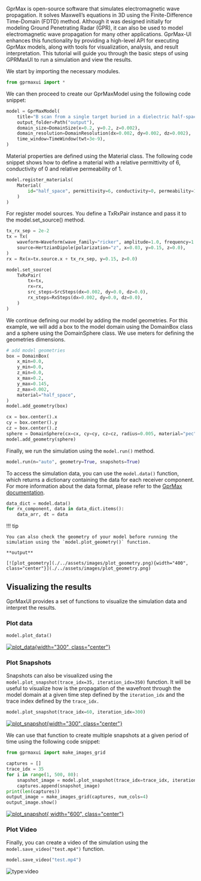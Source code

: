 

GprMax is open-source software that simulates electromagnetic wave propagation. It solves Maxwell’s equations in 3D using the Finite-Difference Time-Domain (FDTD) method. Although it was designed initially for modeling Ground Penetrating Radar (GPR), it can also be used to model electromagnetic wave propagation for many other applications.  GprMax-UI enhances this functionality by providing a high-level API for executing GprMax models, along with tools for visualization, analysis, and result interpretation.
This tutorial will guide you through the basic steps of using GPRMaxUI to run a simulation and view the results. 

We start by importing the necessary modules.

```Python
from gprmaxui import *
```
We can then proceed to create our GprMaxModel using the following code snippet:
```Python
model = GprMaxModel(
    title="B scan from a single target buried in a dielectric half-space",
    output_folder=Path("output"),
    domain_size=DomainSize(x=0.2, y=0.2, z=0.002),
    domain_resolution=DomainResolution(dx=0.002, dy=0.002, dz=0.002),
    time_window=TimeWindow(twt=3e-9),
)
```
Material properties are defined using the Material class. The following code snippet shows how to define a material with a relative permittivity of 6, conductivity of 0 and relative permeability of 1.

```Python
model.register_materials(
    Material(
        id="half_space", permittivity=6, conductivity=0, permeability=1
    )
)
```
For register model sources. You define a TxRxPair instance and pass it to the model.set_source() method.
```Python
tx_rx_sep = 2e-2
tx = Tx(
    waveform=Waveform(wave_family="ricker", amplitude=1.0, frequency=1.5e9),
    source=HertzianDipole(polarization="z", x=0.03, y=0.15, z=0.0),
)
rx = Rx(x=tx.source.x + tx_rx_sep, y=0.15, z=0.0)

model.set_source(
    TxRxPair(
        tx=tx,
        rx=rx,
        src_steps=SrcSteps(dx=0.002, dy=0.0, dz=0.0),
        rx_steps=RxSteps(dx=0.002, dy=0.0, dz=0.0),
    )
)
```

We continue defining our model by adding the model geometries. For this example, we will add a box to the model domain using the DomainBox class and a sphere using the DomainSphere class. We use meters for defining the geometries dimensions.

```Python
# add model geometries
box = DomainBox(
    x_min=0.0,
    y_min=0.0,
    z_min=0.0,
    x_max=0.2,
    y_max=0.145,
    z_max=0.002,
    material="half_space",
)
model.add_geometry(box)

cx = box.center().x
cy = box.center().y
cz = box.center().z
sphere = DomainSphere(cx=cx, cy=cy, cz=cz, radius=0.005, material="pec")
model.add_geometry(sphere)
```
Finally, we run the simulation using the `model.run()` method.
```Python
model.run(n="auto", geometry=True, snapshots=True)
```
To access the simulation data, you can use the `model.data()` function, which returns a dictionary containing the data for each receiver component. For more information about the data format, please refer to the [GprMax documentation](https://docs.gprmax.com/en/latest/output.html#data-format).
```Python
data_dict = model.data()
for rx_component, data in data_dict.items():
    data_arr, dt = data
```
!!! tip

    You can also check the geometry of your model before running the simulation using the `model.plot_geometry()` function.

    **output**
    
    [![plot_geometry](./../assets/images/plot_geometry.png){width="400", class="center"}](./../assets/images/plot_geometry.png)




## Visualizing the results

GprMaxUI provides a set of functions to visualize the simulation data and interpret the results.

### Plot data

```Python
model.plot_data()
```

[![plot_data](./../assets/images/plot_data.png){width="300", class="center"}](./../assets/images/plot_data.png)


### Plot Snapshots

Snapshots can also be visualized using the `model.plot_snapshot(trace_idx=35, iteration_idx=350)` function. It will be useful to visualize how is the propagation of the wavefront through the model domain at a given time step defined by the `iteration_idx` and the trace index defined by the `trace_idx.`

```Python
model.plot_snapshot(trace_idx=60, iteration_idx=300)
```

[![plot_snapshot](./../assets/images/plot_snapshot.png){width="300", class="center"}](./../assets/images/plot_snapshot.png)

We can use that function to create multiple snapshots at a given period of time using the following code snippet:

```Python
from gprmaxui import make_images_grid

captures = []
trace_idx = 35
for i in range(1, 500, 80):
    snapshot_image = model.plot_snapshot(trace_idx=trace_idx, iteration_idx=i, return_image=True)
    captures.append(snapshot_image)
print(len(captures))
output_image = make_images_grid(captures, num_cols=4)
output_image.show()
```

[![plot_snapshot](./../assets/images/plot_snapshot_grid.png){ width="600", class="center"}](./../assets/images/plot_snapshot_grid.png)


### Plot Video

Finally, you can create a video of the simulation using the `model.save_video("test.mp4")` function. 
```Python
model.save_video("test.mp4")
```

![type:video](https://www.youtube.com/embed/oKURUSD32Ts)
